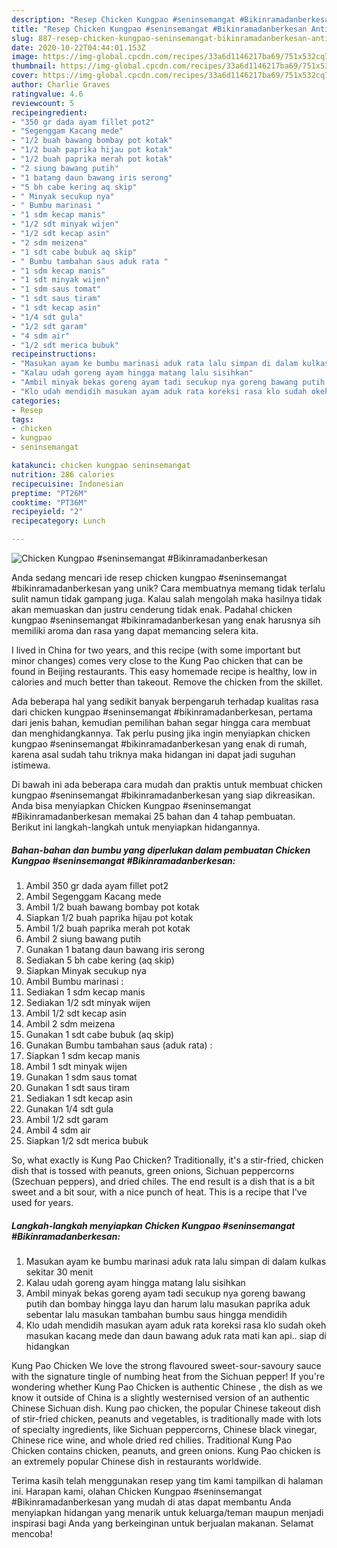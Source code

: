 ```yaml
---
description: "Resep Chicken Kungpao #seninsemangat #Bikinramadanberkesan Anti Gagal"
title: "Resep Chicken Kungpao #seninsemangat #Bikinramadanberkesan Anti Gagal"
slug: 887-resep-chicken-kungpao-seninsemangat-bikinramadanberkesan-anti-gagal
date: 2020-10-22T04:44:01.153Z
image: https://img-global.cpcdn.com/recipes/33a6d1146217ba69/751x532cq70/chicken-kungpao-seninsemangat-bikinramadanberkesan-foto-resep-utama.jpg
thumbnail: https://img-global.cpcdn.com/recipes/33a6d1146217ba69/751x532cq70/chicken-kungpao-seninsemangat-bikinramadanberkesan-foto-resep-utama.jpg
cover: https://img-global.cpcdn.com/recipes/33a6d1146217ba69/751x532cq70/chicken-kungpao-seninsemangat-bikinramadanberkesan-foto-resep-utama.jpg
author: Charlie Graves
ratingvalue: 4.6
reviewcount: 5
recipeingredient:
- "350 gr dada ayam fillet pot2"
- "Segenggam Kacang mede"
- "1/2 buah bawang bombay pot kotak"
- "1/2 buah paprika hijau pot kotak"
- "1/2 buah paprika merah pot kotak"
- "2 siung bawang putih"
- "1 batang daun bawang iris serong"
- "5 bh cabe kering aq skip"
- " Minyak secukup nya"
- " Bumbu marinasi "
- "1 sdm kecap manis"
- "1/2 sdt minyak wijen"
- "1/2 sdt kecap asin"
- "2 sdm meizena"
- "1 sdt cabe bubuk aq skip"
- " Bumbu tambahan saus aduk rata "
- "1 sdm kecap manis"
- "1 sdt minyak wijen"
- "1 sdm saus tomat"
- "1 sdt saus tiram"
- "1 sdt kecap asin"
- "1/4 sdt gula"
- "1/2 sdt garam"
- "4 sdm air"
- "1/2 sdt merica bubuk"
recipeinstructions:
- "Masukan ayam ke bumbu marinasi aduk rata lalu simpan di dalam kulkas sekitar 30 menit"
- "Kalau udah goreng ayam hingga matang lalu sisihkan"
- "Ambil minyak bekas goreng ayam tadi secukup nya goreng bawang putih dan bombay hingga layu dan harum lalu masukan paprika aduk sebentar lalu masukan tambahan bumbu saus hingga mendidih"
- "Klo udah mendidih masukan ayam aduk rata koreksi rasa klo sudah okeh masukan kacang mede dan daun bawang aduk rata mati kan api.. siap di hidangkan"
categories:
- Resep
tags:
- chicken
- kungpao
- seninsemangat

katakunci: chicken kungpao seninsemangat 
nutrition: 286 calories
recipecuisine: Indonesian
preptime: "PT26M"
cooktime: "PT36M"
recipeyield: "2"
recipecategory: Lunch

---
```



![Chicken Kungpao #seninsemangat #Bikinramadanberkesan](https://img-global.cpcdn.com/recipes/33a6d1146217ba69/751x532cq70/chicken-kungpao-seninsemangat-bikinramadanberkesan-foto-resep-utama.jpg)

Anda sedang mencari ide resep chicken kungpao #seninsemangat #bikinramadanberkesan yang unik? Cara membuatnya memang tidak terlalu sulit namun tidak gampang juga. Kalau salah mengolah maka hasilnya tidak akan memuaskan dan justru cenderung tidak enak. Padahal chicken kungpao #seninsemangat #bikinramadanberkesan yang enak harusnya sih memiliki aroma dan rasa yang dapat memancing selera kita.

I lived in China for two years, and this recipe (with some important but minor changes) comes very close to the Kung Pao chicken that can be found in Beijing restaurants. This easy homemade recipe is healthy, low in calories and much better than takeout. Remove the chicken from the skillet.

Ada beberapa hal yang sedikit banyak berpengaruh terhadap kualitas rasa dari chicken kungpao #seninsemangat #bikinramadanberkesan, pertama dari jenis bahan, kemudian pemilihan bahan segar hingga cara membuat dan menghidangkannya. Tak perlu pusing jika ingin menyiapkan chicken kungpao #seninsemangat #bikinramadanberkesan yang enak di rumah, karena asal sudah tahu triknya maka hidangan ini dapat jadi suguhan istimewa.


Di bawah ini ada beberapa cara mudah dan praktis untuk membuat chicken kungpao #seninsemangat #bikinramadanberkesan yang siap dikreasikan. Anda bisa menyiapkan Chicken Kungpao #seninsemangat #Bikinramadanberkesan memakai 25 bahan dan 4 tahap pembuatan. Berikut ini langkah-langkah untuk menyiapkan hidangannya.

<!--inarticleads1-->

##### Bahan-bahan dan bumbu yang diperlukan dalam pembuatan Chicken Kungpao #seninsemangat #Bikinramadanberkesan:

1. Ambil 350 gr dada ayam fillet pot2
1. Ambil Segenggam Kacang mede
1. Ambil 1/2 buah bawang bombay pot kotak
1. Siapkan 1/2 buah paprika hijau pot kotak
1. Ambil 1/2 buah paprika merah pot kotak
1. Ambil 2 siung bawang putih
1. Gunakan 1 batang daun bawang iris serong
1. Sediakan 5 bh cabe kering (aq skip)
1. Siapkan  Minyak secukup nya
1. Ambil  Bumbu marinasi :
1. Sediakan 1 sdm kecap manis
1. Sediakan 1/2 sdt minyak wijen
1. Ambil 1/2 sdt kecap asin
1. Ambil 2 sdm meizena
1. Gunakan 1 sdt cabe bubuk (aq skip)
1. Gunakan  Bumbu tambahan saus (aduk rata) :
1. Siapkan 1 sdm kecap manis
1. Ambil 1 sdt minyak wijen
1. Gunakan 1 sdm saus tomat
1. Gunakan 1 sdt saus tiram
1. Sediakan 1 sdt kecap asin
1. Gunakan 1/4 sdt gula
1. Ambil 1/2 sdt garam
1. Ambil 4 sdm air
1. Siapkan 1/2 sdt merica bubuk


So, what exactly is Kung Pao Chicken? Traditionally, it&#39;s a stir-fried, chicken dish that is tossed with peanuts, green onions, Sichuan peppercorns (Szechuan peppers), and dried chiles. The end result is a dish that is a bit sweet and a bit sour, with a nice punch of heat. This is a recipe that I&#39;ve used for years. 

<!--inarticleads2-->

##### Langkah-langkah menyiapkan Chicken Kungpao #seninsemangat #Bikinramadanberkesan:

1. Masukan ayam ke bumbu marinasi aduk rata lalu simpan di dalam kulkas sekitar 30 menit
1. Kalau udah goreng ayam hingga matang lalu sisihkan
1. Ambil minyak bekas goreng ayam tadi secukup nya goreng bawang putih dan bombay hingga layu dan harum lalu masukan paprika aduk sebentar lalu masukan tambahan bumbu saus hingga mendidih
1. Klo udah mendidih masukan ayam aduk rata koreksi rasa klo sudah okeh masukan kacang mede dan daun bawang aduk rata mati kan api.. siap di hidangkan


Kung Pao Chicken We love the strong flavoured sweet-sour-savoury sauce with the signature tingle of numbing heat from the Sichuan pepper! If you&#39;re wondering whether Kung Pao Chicken is authentic Chinese , the dish as we know it outside of China is a slightly westernised version of an authentic Chinese Sichuan dish. Kung pao chicken, the popular Chinese takeout dish of stir-fried chicken, peanuts and vegetables, is traditionally made with lots of specialty ingredients, like Sichuan peppercorns, Chinese black vinegar, Chinese rice wine, and whole dried red chilies. Traditional Kung Pao Chicken contains chicken, peanuts, and green onions. Kung Pao chicken is an extremely popular Chinese dish in restaurants worldwide. 

Terima kasih telah menggunakan resep yang tim kami tampilkan di halaman ini. Harapan kami, olahan Chicken Kungpao #seninsemangat #Bikinramadanberkesan yang mudah di atas dapat membantu Anda menyiapkan hidangan yang menarik untuk keluarga/teman maupun menjadi inspirasi bagi Anda yang berkeinginan untuk berjualan makanan. Selamat mencoba!
